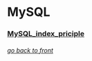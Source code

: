# MySQL

### [MySQL_index_priciple](https://zhengyunfeng.github.io/mysql/mysql_index_principle)






###### [go back to front](https://zhengyunfeng.github.io)
